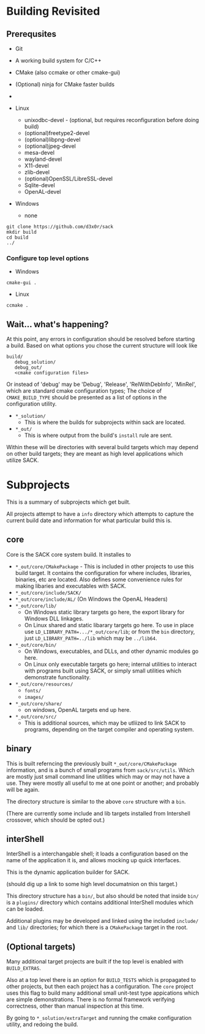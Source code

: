 
# Building Revisited

## Prerequsites 

- Git
- A working build system for C/C++
- CMake (also ccmake or other cmake-gui)
- (Optional) ninja for CMake faster builds
- 

- Linux
   - unixodbc-devel - (optional, but requires reconfiguration before doing build)
   - (optional)freetype2-devel
   - (optional)libpng-devel
   - (optional)jpeg-devel
   - mesa-devel
   - wayland-devel
   - X11-devel
   - zlib-devel
   - (optional)OpenSSL/LibreSSL-devel
   - Sqlite-devel
   - OpenAL-devel
   
- Windows
   - none 

```
git clone https://github.com/d3x0r/sack
mkdir build
cd build
../
```

### Configure top level options

- Windows

```
cmake-gui .
```

- Linux

```
ccmake .
```

## Wait... what's happening?

At this point, any errors in configuration should be resolved before starting a build.
Based on what options you chose the current structure will look like

```
build/
   debug_solution/
   debug_out/
   <cmake configuration files>
```

Or instead of 'debug' may be 'Debug', 'Release', 'RelWithDebInfo', 'MinRel', which are standard cmake configuration types;  The choice of `CMAKE_BUILD_TYPE` should be presented as a list of options in the configuration utility.  

- `*_solution/`
    - This is where the builds for subprojects within sack are located.
- `*_out/`
    - This is where output from the build's `install` rule are sent.

Within these will be directories with several build targets which may depend on other build targets; they are meant as high level applications which utilize SACK.

# Subprojects

This is a summary of subprojects which get built.

All projects attempt to have a `info` directory which attempts to capture the current build date and information for what particular build this is.

## core
  
  Core is the SACK core system build.  It installes to

  - `*_out/core/CMakePackage` - This is included in other projects to use this build target.  It contains the configuration for where includes, libraries, binaries, etc are located.  Also defines some convenience rules for making libaries and executables with SACK.
  - `*_out/core/include/SACK/`
  - `*_out/core/include/AL/`  (On Windows the OpenAL Headers)
  - `*_out/core/lib/`
    - On Windows  static library targets go here, the export library for Windows DLL linkages.
    - On Linux shared and static libarary targets go here.  To use in place use `LD_LIBRARY_PATH=.../*_out/core/lib`; or from the `bin` directory, just `LD_LIBRARY_PATH=../lib` which may be `../lib64`.
  - `*_out/core/bin/`
    - On Windows, executables, and DLLs, and other dynamic modules go here. 
    - On Linux only executable targets go here; internal utilities to interact with programs built using SACK, or simply small utilities which demonstrate functionality.
  - `*_out/core/resources/`
    - `fonts/`
    - `images/`
  - `*_out/core/share/`
     - on windows, OpenAL targets end up here.
  - `*_out/core/src/`
     - This is additional sources, which may be utliized to link SACK to programs, depending on the target compiler and operating system.

  

## binary

This is built referncing the previously built `*_out/core/CMakePackage` information, and is a bunch of small programs from `sack/src/utils`.  Which are mostly just small command line utilities which may or may not have a use.   They were mostly all useful to me at one point or another; and probably will be again.

The directory structure is similar to the above `core` structure with a `bin`.  

(There are currently some include and lib targets installed from Intershell crossover, which should be opted out.)


## interShell

InterShell is a interchangable shell; it loads a configuration based on the name of the application it is, and allows mocking up quick interfaces.

This is the dynamic application builder for SACK.

(should dig up a link to some high level documatnion on this target.)

This directory structure has a `bin/`, but also should be noted that inside `bin/` is a `plugins/` directory which contains additional InterShell modules which can be loaded.

Additional plugins may be developed and linked using the included `include/` and `lib/` directories; for which there is a `CMakePackage` target in the root.

## (Optional targets)

Many additional target projects are built if the top level is enabled with `BUILD_EXTRAS`.

Also at a top level there is an option for `BUILD_TESTS` which is propagated to other projects, but then each project has a configuration.  The `core` project uses this flag to build many additional small unit-test type appications which are simple demonstrations.  There is no formal framework verifying correctness, other than manual inspection at this time.

By going to `*_solution/extraTarget` and running the cmake configuration utility, and redoing the build.  

